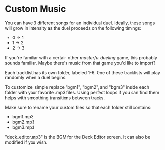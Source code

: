 # Custom Music

You can have 3 different songs for an individual duel. Ideally, these songs will grow in intensity as the duel proceeds on the following timings:

- 0 -> 1
- 1 -> 2
- 2 -> 3

If you're familiar with a certain other _masterful dueling_ game, this probably sounds familiar. Maybe there's music from that game you'd like to import?

Each tracklist has its own folder, labeled 1-6. One of these tracklists will play randomly when a duel begins.

To customize, simple replace "bgm1", "bgm2", and "bgm3" inside each folder with your favorite .mp3 files. Using perfect loops if you can find them helps with smoothing transitions between tracks.

Make sure to rename your custom files so that each folder still contains:

- bgm1.mp3
- bgm2.mp3
- bgm3.mp3

"deck_editor.mp3" is the BGM for the Deck Editor screen. It can also be modified if you wish.